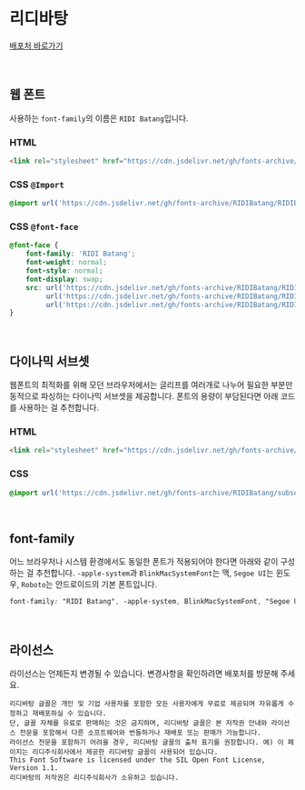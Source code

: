 # 리디바탕

[배포처 바로가기](https://ridicorp.com/ridibatang/)

&nbsp;

## 웹 폰트

사용하는 `font-family`의 이름은 `RIDI Batang`입니다.

### HTML

```html
<link rel="stylesheet" href="https://cdn.jsdelivr.net/gh/fonts-archive/RIDIBatang/RIDIBatang.css" type="text/css"/>
```

### CSS `@Import`

```css
@import url('https://cdn.jsdelivr.net/gh/fonts-archive/RIDIBatang/RIDIBatang.css');
```

### CSS `@font-face`

```css
@font-face {
    font-family: 'RIDI Batang';
    font-weight: normal;
    font-style: normal;
    font-display: swap;
    src: url('https://cdn.jsdelivr.net/gh/fonts-archive/RIDIBatang/RIDIBatang.woff2') format('woff2'),
         url('https://cdn.jsdelivr.net/gh/fonts-archive/RIDIBatang/RIDIBatang.woff') format('woff'),
         url('https://cdn.jsdelivr.net/gh/fonts-archive/RIDIBatang/RIDIBatang.otf') format('opentype');
}
```

&nbsp;

## 다이나믹 서브셋

웹폰트의 최적화를 위해 모던 브라우저에서는 글리프를 여러개로 나누어 필요한 부분만 동적으로 파싱하는 다이나믹 서브셋을 제공합니다. 폰트의 용량이 부담된다면 아래 코드를 사용하는 걸 추천합니다.

### HTML

```html
<link rel="stylesheet" href="https://cdn.jsdelivr.net/gh/fonts-archive/RIDIBatang/subsets/RIDIBatang-dynamic-subset.css" type="text/css"/>
```

### CSS

```css
@import url('https://cdn.jsdelivr.net/gh/fonts-archive/RIDIBatang/subsets/RIDIBatang-dynamic-subset.css');
```

&nbsp;

## font-family

어느 브라우저나 시스템 환경에서도 동일한 폰트가 적용되어야 한다면 아래와 같이 구성하는 걸 추천합니다. `-apple-system`과 `BlinkMacSystemFont`는 맥, `Segoe UI`는 윈도우, `Roboto`는 안드로이드의 기본 폰트입니다.

```css
font-family: "RIDI Batang", -apple-system, BlinkMacSystemFont, "Segoe UI", Roboto, Oxygen, Ubuntu, Cantarell, "Open Sans", "Helvetica Neue", sans-serif;
```

&nbsp;

## 라이선스

라이선스는 언제든지 변경될 수 있습니다. 변경사항을 확인하려면 배포처를 방문해 주세요.

```
리디바탕 글꼴은 개인 및 기업 사용자를 포함한 모든 사용자에게 무료로 제공되며 자유롭게 수정하고 재배포하실 수 있습니다. 
단, 글꼴 자체를 유료로 판매하는 것은 금지하며, 리디바탕 글꼴은 본 저작권 안내와 라이선스 전문을 포함해서 다른 소프트웨어와 번들하거나 재배포 또는 판매가 가능합니다. 
라이선스 전문을 포함하기 어려울 경우, 리디바탕 글꼴의 출처 표기를 권장합니다. 예) 이 페이지는 리디주식회사에서 제공한 리디바탕 글꼴이 사용되어 있습니다. 
This Font Software is licensed under the SIL Open Font License, Version 1.1. 
리디바탕의 저작권은 리디주식회사가 소유하고 있습니다.
```
